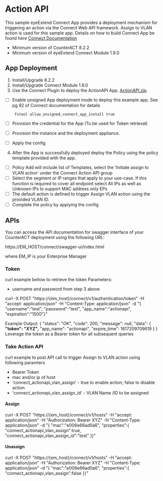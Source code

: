 # Action API
This sample eyeExtend Connect App provides a deployment mechanism for triggering an action via the Connect Web API framework. Assign to VLAN action is used for this sample app. Details on how to build Connect App be found here [Connect Documentation](https://github.com/Forescout/eyeExtend-Connect/blob/master/eyeExtend%20Connect%20App%20Building%20Guide.pdf)

- Minimum version of CounterACT 8.2.2
- Minimum version of eyeExtend Connect Module 1.9.0
## App Deployment
 1. Install/Upgrade 8.2.2
 2. Install/Upgrade Connect Module 1.9.0
 3. Use the Connect Plugin to deploy the ActionAPI App. [ActionAPI.zip](https://github.com/Forescout/eyeExtend-Connect/blob/master/Connect-training-demo/ActionAPI/ActionAPI_v1.zip)

 - [ ] Enable unsigned App deployment mode to deploy this example app. See pg 92 of Connect documentation for details

		fstool allow_unsigned_connect_app_install true
 - [ ]  Provision the credential for the App (To be used for Token retrieval)
 - [ ] Provision the instance and the deployment appliance.
 - [ ] Apply the config
 4. After the App is successfully deployed deploy the Policy using the policy template provided with the app.
 - [ ] Policy Add will include list of Templates, select the 'Initiate assign to VLAN action' under the Connect Action API group
 - [ ]  Select the segment or IP ranges that apply to your use-case. If this function is required to cover all endpoint select All IPs as well as Unknown IPs to support MAC address only EPs
 - [ ] The default action is defined to trigger Assign VLAN action using the provided VLAN ID.
 - [ ] Complete the policy by applying the config

## APIs
You can access the API documentation for swagger interface of your CounterACT deployment using the following URL:

https://EM_HOST/connect/swagger-ui/index.html

where EM_IP is your  Enterprise Manager

### Token
curl example bellow to retrieve the token
Parameters:

 - username and password from step 3 above

curl -X POST "https://{em_host}/connect/v1/authentication/token" -H "accept: application/json" -H "Content-Type: application/json" -d "{ \"username\":\"test\", \"password\":\"test\", \"app_name\":\"actionapi\", \"expiration\":\"1500\"}"

Example Output:
{
  "status": "OK",
  "code": 200,
  "message": null,
  "data": {
    **"token": "XYZ",**
    "app_name": "actionapi",
    "expire_time": 1617209709619
  }
}
Leverage the token as a Bearer token for all subsequent queries
### Take Action API
curl example to post API call to trigger Assign to VLAN action using following paramters

 - Bearer Token
 - mac and/or ip of host
 - 'connect_actionapi_vlan_assign' - true to enable action; false to disable action
 - 'connect_actionapi_vlan_assign_id' - VLAN Name /ID to be assigned

#### Assign
curl -X POST "https://{em_host}/connect/v1/hosts" -H "accept: application/json" -H "Authorization: Bearer XYZ" -H "Content-Type: application/json" -d "{ \"mac\":\"e006e66ad0a6\", \"properties\":{ \"connect_actionapi_vlan_assign\":true, \"connect_actionapi_vlan_assign_id\":\"test\" }}"

#### Unassign

curl -X POST "https://{em_host}/connect/v1/hosts" -H "accept: application/json" -H "Authorization: Bearer XYZ" -H "Content-Type: application/json" -d "{ \"mac\":\"e006e66ad0a6\", \"properties\":{ \"connect_actionapi_vlan_assign\":false }}"
